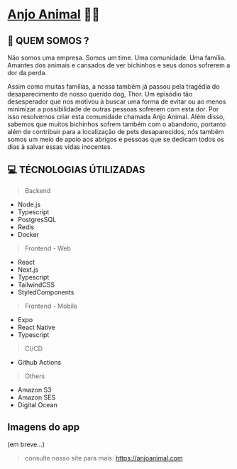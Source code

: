 # [Anjo Animal](https://anjoanimal.com) 🐶🐱


## **🚀 QUEM SOMOS ?**
Não somos uma empresa. Somos um time. Uma comunidade. Uma família. Amantes dos animais e cansados de ver bichinhos e seus donos sofrerem a dor da perda.

Assim como muitas famílias, a nossa também já passou pela tragédia do desaparecimento de nosso querido dog, Thor. Um episódio tão desesperador que nos motivou à buscar uma forma de evitar ou ao menos minimizar a possibilidade de outras pessoas sofrerem com esta dor. Por isso resolvemos criar esta comunidade chamada Anjo Animal. Além disso, sabemos que muitos bichinhos sofrem também com o abandono, portanto além de contribuir para a localização de pets desaparecidos, nós também somos um meio de apoio aos abrigos e pessoas que se dedicam todos os dias à salvar essas vidas inocentes.


## **💻 TÉCNOLOGIAS ÚTILIZADAS**

> Backend
- Node.js
- Typescript
- PostgresSQL
- Redis
- Docker

> Frontend - Web
- React
- Next.js
- Typescript
- TailwindCSS 
- StyledComponents

> Frontend - Mobile
- Expo
- React Native
- Typescript

> CI/CD
- Github Actions

> Others
- Amazon S3
- Amazon SES
- Digital Ocean

## Imagens do app
(em breve...)


> consulte nosso site para mais: https://anjoanimal.com
